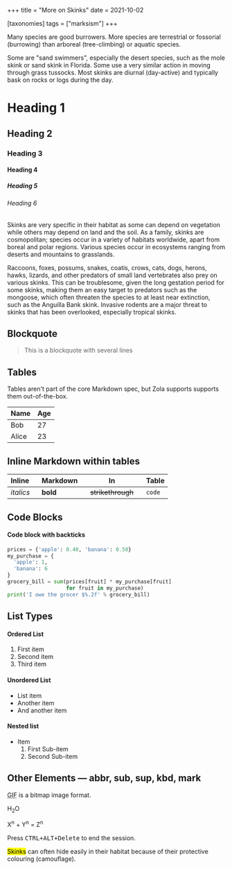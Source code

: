 +++
title = "More on Skinks"
date = 2021-10-02

[taxonomies]
tags = ["marksism"]
+++

Many species are good burrowers. More species are terrestrial or fossorial (burrowing) than arboreal (tree-climbing) or aquatic species.

<!-- more -->

Some are "sand swimmers", especially the desert species, such as the mole skink or sand skink in Florida. Some use a very similar action in moving through grass tussocks. Most skinks are diurnal (day-active) and typically bask on rocks or logs during the day.

# Heading 1

## Heading 2

### Heading 3

#### Heading 4

##### Heading 5

###### Heading 6

Skinks are very specific in their habitat as some can depend on vegetation while others may depend on land and the soil. As a family, skinks are cosmopolitan; species occur in a variety of habitats worldwide, apart from boreal and polar regions. Various species occur in ecosystems ranging from deserts and mountains to grasslands.

Raccoons, foxes, possums, snakes, coatis, crows, cats, dogs, herons, hawks, lizards, and other predators of small land vertebrates also prey on various skinks. This can be troublesome, given the long gestation period for some skinks, making them an easy target to predators such as the mongoose, which often threaten the species to at least near extinction, such as the Anguilla Bank skink. Invasive rodents are a major threat to skinks that has been overlooked, especially tropical skinks.


## Blockquote

> This is a blockquote
> with several lines

## Tables

Tables aren't part of the core Markdown spec, but Zola supports supports them out-of-the-box.

   Name | Age
--------|------
    Bob | 27
  Alice | 23

## Inline Markdown within tables

| Inline&nbsp;&nbsp;&nbsp;     | Markdown&nbsp;&nbsp;&nbsp;  | In&nbsp;&nbsp;&nbsp;                | Table      |
| ---------- | --------- | ----------------- | ---------- |
| *italics*  | **bold**  | ~~strikethrough~~&nbsp;&nbsp;&nbsp; | `code`     |

## Code Blocks

#### Code block with backticks

```python
prices = {'apple': 0.40, 'banana': 0.50}
my_purchase = {
  'apple': 1,
  'banana': 6
}
grocery_bill = sum(prices[fruit] * my_purchase[fruit]
                   for fruit in my_purchase)
print('I owe the grocer $%.2f' % grocery_bill)
```

## List Types

#### Ordered List

1. First item
2. Second item
3. Third item

#### Unordered List

* List item
* Another item
* And another item

#### Nested list

* Item
    1. First Sub-item
    2. Second Sub-item

## Other Elements — abbr, sub, sup, kbd, mark

<abbr title="Graphics Interchange Format">GIF</abbr> is a bitmap image format.

H<sub>2</sub>O

X<sup>n</sup> + Y<sup>n</sup> = Z<sup>n</sup>

Press <kbd><kbd>CTRL</kbd>+<kbd>ALT</kbd>+<kbd>Delete</kbd></kbd> to end the session.

<mark>Skinks</mark> can often hide easily in their habitat because of their protective colouring (camouflage).

